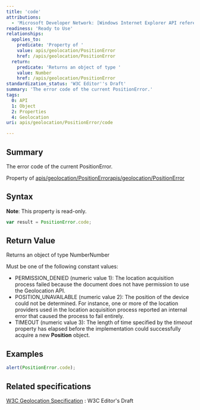 ```yaml
---
title: 'code'
attributions:
  - 'Microsoft Developer Network: [Windows Internet Explorer API reference Article](http://msdn.microsoft.com/en-us/library/ie/hh828809%28v=vs.85%29.aspx)'
readiness: 'Ready to Use'
relationships:
  applies_to:
    predicate: 'Property of '
    value: apis/geolocation/PositionError
    href: /apis/geolocation/PositionError
  return:
    predicate: 'Returns an object of type '
    value: Number
    href: /apis/geolocation/PositionError
standardization_status: 'W3C Editor''s Draft'
summary: 'The error code of the current PositionError.'
tags:
  0: API
  1: Object
  2: Properties
  4: Geolocation
uri: apis/geolocation/PositionError/code

---
```

## Summary

The error code of the current PositionError.

Property of [apis/geolocation/PositionError](/apis/geolocation/PositionError)[apis/geolocation/PositionError](/apis/geolocation/PositionError)

## Syntax

**Note**: This property is read-only.

``` js
var result = PositionError.code;
```

## Return Value

Returns an object of type NumberNumber

Must be one of the following constant values:

-   PERMISSION\_DENIED (numeric value 1): The location acquisition process failed because the document does not have permission to use the Geolocation API.
-   POSITION\_UNAVAILABLE (numeric value 2): The position of the device could not be determined. For instance, one or more of the location providers used in the location acquisition process reported an internal error that caused the process to fail entirely.
-   TIMEOUT (numeric value 3): The length of time specified by the *timeout* property has elapsed before the implementation could successfully acquire a new **Position** object.

## Examples

``` js
alert(PositionError.code);
```

## Related specifications

[W3C Geolocation Specification](http://dev.w3.org/geo/api/spec-source.html)
:   W3C Editor's Draft
